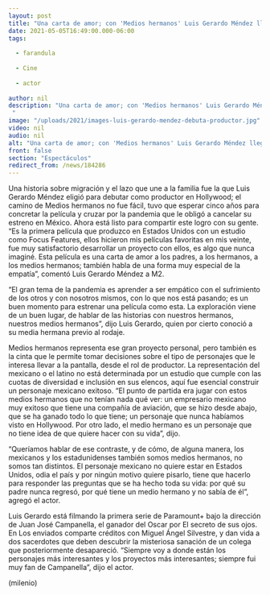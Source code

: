 ```yaml
---
layout: post
title: "Una carta de amor; con 'Medios hermanos' Luis Gerardo Méndez llega al cine de Hollywood"
date: 2021-05-05T16:49:00.000-06:00
tags:
  
  - farandula
  
  - Cine
  
  - actor
  
author: nil
description: "Una carta de amor; con 'Medios hermanos' Luis Gerardo Méndez llega al cine de Hollywood "
image: "/uploads/2021/images-luis-gerardo-mendez-debuta-productor.jpg"
video: nil
audio: nil
alt: "Una carta de amor; con 'Medios hermanos' Luis Gerardo Méndez llega al cine de Hollywood"
front: false
section: "Espectáculos"
redirect_from: /news/184286
---
```


Una historia sobre migración y el lazo que une a la familia fue la que Luis Gerardo Méndez eligió para debutar como productor en Hollywood; el camino de Medios hermanos no fue fácil, tuvo que esperar cinco años para concretar la película y cruzar por la pandemia que le obligó a cancelar su estreno en México. Ahora está listo para compartir este logro con su gente. “Es la primera película que produzco en Estados Unidos con un estudio como Focus Features, ellos hicieron mis películas favoritas en mis veinte, fue muy satisfactorio desarrollar un proyecto con ellos, es algo que nunca imaginé. Esta película es una carta de amor a los padres, a los hermanos, a los medios hermanos; también habla de una forma muy especial de la empatía”, comentó Luis Gerardo Méndez a M2. 

“El gran tema de la pandemia es aprender a ser empático con el sufrimiento de los otros y con nosotros mismos, con lo que nos está pasando; es un buen momento para estrenar una película como esta. La exploración viene de un buen lugar, de hablar de las historias con nuestros hermanos, nuestros medios hermanos”, dijo Luis Gerardo, quien por cierto conoció a su media hermana previo al rodaje. 

Medios hermanos representa ese gran proyecto personal, pero también es la cinta que le permite tomar decisiones sobre el tipo de personajes que le interesa llevar a la pantalla, desde el rol de productor. La representación del mexicano o el latino no está determinada por un estudio que cumple con las cuotas de diversidad e inclusión en sus elencos, aquí fue esencial construir un personaje mexicano exitoso. “El punto de partida era jugar con estos medios hermanos que no tenían nada qué ver: un empresario mexicano muy exitoso que tiene una compañía de aviación, que se hizo desde abajo, que se ha ganado todo lo que tiene; un personaje que nunca habíamos visto en Hollywood. Por otro lado, el medio hermano es un personaje que no tiene idea de que quiere hacer con su vida”, dijo. 

“Queríamos hablar de ese contraste, y de cómo, de alguna manera, los mexicanos y los estadunidenses también somos medios hermanos, no somos tan distintos. El personaje mexicano no quiere estar en Estados Unidos, odia el país y por ningún motivo quiere pisarlo, tiene que hacerlo para responder las preguntas que se ha hecho toda su vida: por qué su padre nunca regresó, por qué tiene un medio hermano y no sabía de él”, agregó el actor. 

Luis Gerardo está filmando la primera serie de Paramount+ bajo la dirección de Juan José Campanella, el ganador del Oscar por El secreto de sus ojos. En Los enviados comparte créditos con Miguel Ángel Silvestre, y dan vida a dos sacerdotes que deben descubrir la misteriosa sanación de un colega que posteriormente desapareció. “Siempre voy a donde están los personajes más interesantes y los proyectos más interesantes; siempre fui muy fan de Campanella”, dijo el actor. 

(milenio)